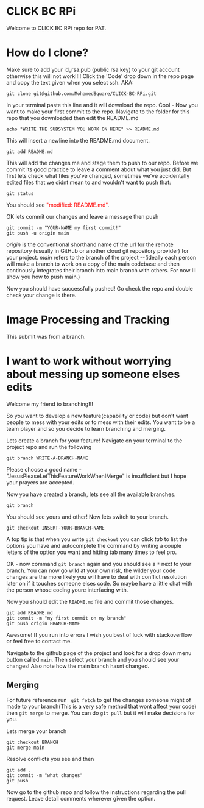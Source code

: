 # CLICK BC RPi
Welcome to CLICK BC RPi repo for PAT. 

# How do I clone?
Make sure to add your id_rsa.pub (public rsa key) to your git account otherwise this will not work!!!! 
Click the 'Code' drop down in the repo page and copy the text given when you select ssh. AKA:
```
git clone git@github.com:MohamedSquare/CLICK-BC-RPi.git
```
In your terminal paste this line and it will download the repo. 
Cool - Now you want to make your first commit to the repo. Navigate to the folder for this repo that you downloaded then edit the README.md

```
echo "WRITE THE SUBSYSTEM YOU WORK ON HERE" >> README.md
```
This will insert a newline into the README.md document. 
```
git add README.md
```
This will add the changes me and stage them to push to our repo. Before we commit its good practice to leave a comment about what you just did. But first lets check what files you've changed, sometimes we've accidentally edited files that we didnt mean to and wouldn't want to push that:
```
git status 
```
You should see <span style="color:red">"modified: README.md"</span>.

OK lets commit our changes and leave a message then push
```
git commit -m "YOUR-NAME my first commit!"
git push -u origin main
```
*origin* is the conventional shorthand name of the url for the remote repository (usually in GitHub or another cloud git repository provider) for your project. *main* refers to the branch of the project --(ideally each person will make a branch to work on a copy of the main codebase and then continously integrates their branch into main branch with others. For now Ill show you how to push main.)

Now you should have successfully pushed! Go check the repo and double check your change is there.


# Image Processing and Tracking
This submit was from a branch.
# I want to work without worrying about messing up someone elses edits
Welcome my friend to branching!!!

So you want to develop a new feature(capability or code) but don't want people to mess with your edits or to mess with their edits. You want to be a team player and so you decide to learn branching and merging. 

Lets create a branch for your feature! Navigate on your terminal to the project repo and run the following
```
git branch WRITE-A-BRANCH-NAME
```
Please choose a good name - "JesusPleaseLetThisFeatureWorkWhenIMerge" is insufficient but I hope your prayers are accepted.

Now you have created a branch, lets see all the available branches.
```
git branch
```
You should see yours and other! Now lets switch to your branch. 
```
git checkout INSERT-YOUR-BRANCH-NAME    
```
A top tip is that when you write `git checkout` you can click *tab* to list the options you have and autocomplete the command by writing a couple letters of the option you want and hitting tab many times to feel pro.

OK - now command `git branch` again and you should see a `*` next to your branch. You can now go wild at your own risk, the wilder your code changes are the more likely you will have to deal with conflict resolution later on if it touches someone elses code. So maybe have a little chat with the person whose coding youre interfacing with.

Now you should edit the `README.md` file and commit those changes.
```
git add README.md
git commit -m "my first commit on my branch"
git push origin BRANCH-NAME
```
Awesome! If you run into errors I wish you best of luck with stackoverflow or feel free to contact me.

Navigate to the github page of the project and look for a drop down menu button called `main`. Then select your branch and you should see your changes! Also note how the main branch hasnt changed.
## Merging
For future reference run ` git fetch` to get the changes someone might of made to your branch(This is a very safe method that wont affect your code) then `git merge` to merge. You can do `git pull` but it will make decisions for you.

Lets merge your branch 

```
git checkout BRANCH
git merge main
```
Resolve conflicts you see and then 

```
git add .
git commit -m "what changes"
git push
```
Now go to the github repo and follow the instructions regarding the pull request. Leave detail comments wherever given the option. 
